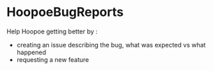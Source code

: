 # HoopoeBugReports
Help Hoopoe getting better by :
- creating an issue describing the bug, what was expected vs what happened
- requesting a new feature

